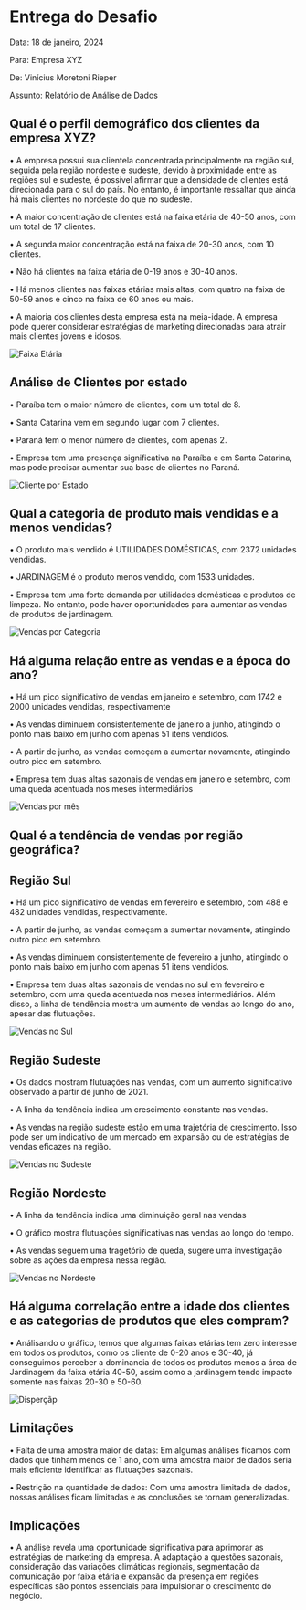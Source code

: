 # Entrega do Desafio

Data: 18 de janeiro, 2024

Para: Empresa XYZ

De: Vinícius Moretoni Rieper

Assunto: Relatório de Análise de Dados

## Qual é o perfil demográfico dos clientes da empresa XYZ?

• A empresa possui sua clientela concentrada principalmente na região sul, seguida pela região nordeste e sudeste, devido à proximidade entre as regiões sul e sudeste, é possível afirmar que a densidade de clientes está direcionada para o sul do país. No entanto, é importante ressaltar que ainda há mais clientes no nordeste do que no sudeste.

• A maior concentração de clientes está na faixa etária de 40-50 anos, com um total de 17 clientes.

• A segunda maior concentração está na faixa de 20-30 anos, com 10 clientes.

• Não há clientes na faixa etária de 0-19 anos e 30-40 anos.

• Há menos clientes nas faixas etárias mais altas, com quatro na faixa de 50-59 anos e cinco na faixa de 60 anos ou mais.

• A maioria dos clientes desta empresa está na meia-idade. A empresa pode querer considerar estratégias de marketing direcionadas para atrair mais clientes jovens e idosos.

![Faixa Etária](https://github.com/vRieper/desafio-data-analytics/blob/main/Faixa%20etaria.png?raw=true)

## Análise de Clientes por estado

• Paraíba tem o maior número de clientes, com um total de 8.

• Santa Catarina vem em segundo lugar com 7 clientes.

• Paraná tem o menor número de clientes, com apenas 2.

• Empresa tem uma presença significativa na Paraíba e em Santa Catarina, mas pode precisar aumentar sua base de clientes no Paraná.

![Cliente por Estado](https://github.com/vRieper/desafio-data-analytics/blob/main/Clientes%20estado.png?raw=true)

## Qual a categoria de produto mais vendidas e a menos vendidas?

• O produto mais vendido é UTILIDADES DOMÉSTICAS, com 2372 unidades vendidas.

• JARDINAGEM é o produto menos vendido, com 1533 unidades.

• Empresa tem uma forte demanda por utilidades domésticas e produtos de limpeza. No entanto, pode haver oportunidades para aumentar as vendas de produtos de jardinagem. 

![Vendas por Categoria](https://github.com/vRieper/desafio-data-analytics/blob/main/Quantidade%20vendida%20por%20produto.png?raw=true)

## Há alguma relação entre as vendas e a época do ano?

• Há um pico significativo de vendas em janeiro e setembro, com 1742 e 2000 unidades vendidas, respectivamente

• As vendas diminuem consistentemente de janeiro a junho, atingindo o ponto mais baixo em junho com apenas 51 itens vendidos.

• A partir de junho, as vendas começam a aumentar novamente, atingindo outro pico em setembro.

• Empresa tem duas altas sazonais de vendas em janeiro e setembro, com uma queda acentuada nos meses intermediários

![Vendas por mês](https://github.com/vRieper/desafio-data-analytics/blob/main/Vendas%20por%20mes.png?raw=true)

## Qual é a tendência de vendas por região geográfica?

## Região Sul

• Há um pico significativo de vendas em fevereiro e setembro, com 488 e 482 unidades vendidas, respectivamente.

• A partir de junho, as vendas começam a aumentar novamente, atingindo outro pico em setembro.

• As vendas diminuem consistentemente de fevereiro a junho, atingindo o ponto mais baixo em junho com apenas 51 itens vendidos.

• Empresa tem duas altas sazonais de vendas no sul em fevereiro e setembro, com uma queda acentuada nos meses intermediários. Além disso, a linha de tendência mostra um aumento de vendas ao longo do ano, apesar das flutuações.

![Vendas no Sul](https://github.com/vRieper/desafio-data-analytics/blob/main/vendas%20no%20sul.png?raw=true)

## Região Sudeste

• Os dados mostram flutuações nas vendas, com um aumento significativo observado a partir de junho de 2021.

• A linha da tendência indica um crescimento constante nas vendas.

• As vendas na região sudeste estão em uma trajetória de crescimento. Isso pode ser um indicativo de um mercado em expansão ou de estratégias de vendas eficazes na região. 

![Vendas no Sudeste](https://github.com/vRieper/desafio-data-analytics/blob/main/vendas%20no%20sudeste.png?raw=true)

## Região Nordeste

• A linha da tendência indica uma diminuição geral nas vendas

• O gráfico mostra flutuações significativas nas vendas ao longo do tempo.

• As vendas seguem uma tragetório de queda, sugere uma investigação sobre as ações da empresa nessa região.

![Vendas no Nordeste](https://github.com/vRieper/desafio-data-analytics/blob/main/vendas%20nordeste.png?raw=true)

## Há alguma correlação entre a idade dos clientes e as categorias de produtos que eles compram?

• Análisando o gráfico, temos que algumas faixas etárias tem zero interesse em todos os produtos, como os cliente de 0-20 anos e 30-40, já conseguimos perceber a dominancia de todos os produtos menos a área de Jardinagem da faixa etária 40-50, assim como a jardinagem tendo impacto somente nas faixas 20-30 e 50-60.

![Disperçãp](https://github.com/vRieper/desafio-data-analytics/blob/main/Disper%C3%A7%C3%A3o%20.png?raw=true)

## Limitações

• Falta de uma amostra maior de datas: Em algumas análises ficamos com dados que tinham menos de 1 ano, com uma amostra maior de dados seria mais eficiente identificar as flutuações sazonais.

• Restrição na quantidade de dados: Com uma amostra limitada de dados, nossas análises ficam limitadas e as conclusões se tornam generalizadas.

## Implicações

• A análise revela uma oportunidade significativa para aprimorar as estratégias de marketing da empresa. A adaptação a questões sazonais, consideração das variações climáticas regionais, segmentação da comunicação por faixa etária e expansão da presença em regiões específicas são pontos essenciais para impulsionar o crescimento do negócio.

